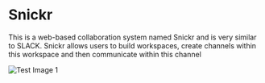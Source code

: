 # Snickr

This is a web-based collaboration system named Snickr and is very similar to SLACK. Snickr allows users to build workspaces, create channels within this workspace and then communicate within this channel

![Test Image 1](https://github.com/saqib1995/Web-Based-Collaboration-System/blob/master/Entity-Relationship-Diagram.png)
